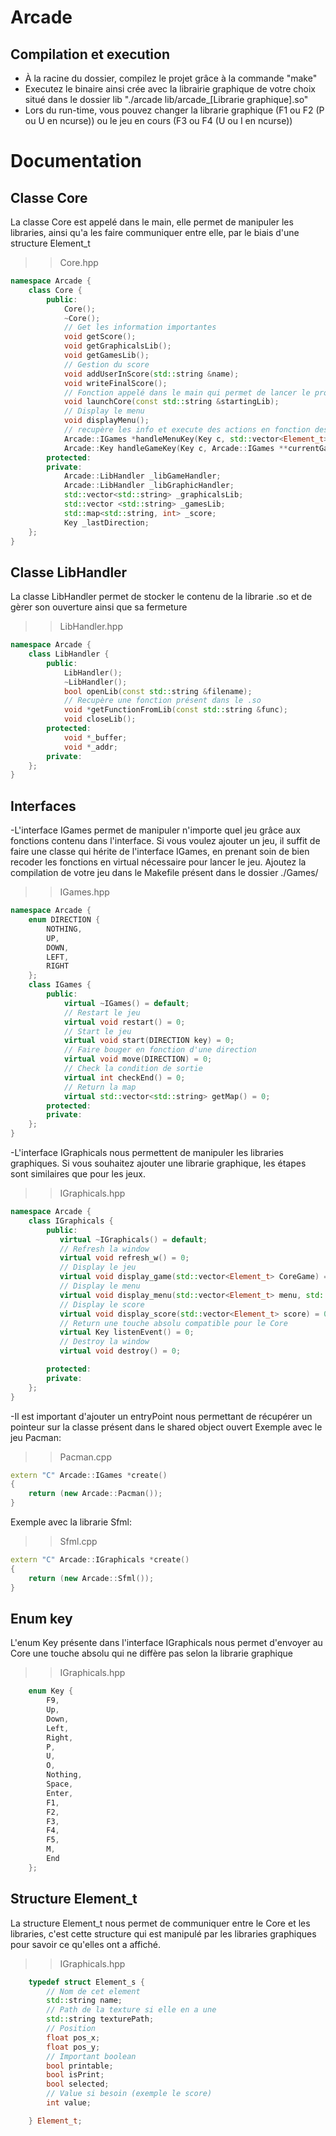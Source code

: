 # Arcade
## Compilation et execution
- À la racine du dossier, compilez le projet grâce à la commande "make"
- Executez le binaire ainsi crée avec la librairie graphique de votre choix situé dans le dossier lib "./arcade lib/arcade_[Librarie graphique].so"
- Lors du run-time, vous pouvez changer la librarie graphique (F1 ou F2 (P ou U en ncurse)) ou le jeu en cours (F3 ou F4 (U ou I en ncurse))

# Documentation
## Classe Core
La classe Core est appelé dans le main, elle permet de manipuler les libraries, ainsi qu'a les faire communiquer entre elle, par le biais d'une structure Element_t

>> Core.hpp
```c++
namespace Arcade {
    class Core {
        public:
            Core();
            ~Core();
            // Get les information importantes
            void getScore();
            void getGraphicalsLib();
            void getGamesLib();
            // Gestion du score
            void addUserInScore(std::string &name);
            void writeFinalScore();
            // Fonction appelé dans le main qui permet de lancer le programme
            void launchCore(const std::string &startingLib);
            // Display le menu
            void displayMenu();
            // recupère les info et execute des actions en fonction des inputs
            Arcade::IGames *handleMenuKey(Key c, std::vector<Element_t> &gameMenu, std::vector<Element_t> &graphicals, IGraphicals *(*graph));
            Arcade::Key handleGameKey(Key c, Arcade::IGames **currentGame, Arcade::IGraphicals **graph, std::vector<Element_t> &graphicals, std::vector<Element_t> &games);
        protected:
        private:
            Arcade::LibHandler _libGameHandler;
            Arcade::LibHandler _libGraphicHandler;
            std::vector<std::string> _graphicalsLib;
            std::vector <std::string> _gamesLib;
            std::map<std::string, int> _score;
            Key _lastDirection;
    };
}
```

## Classe LibHandler
La classe LibHandler permet de stocker le contenu de la librarie .so et de gèrer son ouverture ainsi que sa fermeture
>> LibHandler.hpp
```c++
namespace Arcade {
    class LibHandler {
        public:
            LibHandler();
            ~LibHandler();
            bool openLib(const std::string &filename);
            // Recupère une fonction présent dans le .so
            void *getFunctionFromLib(const std::string &func);
            void closeLib();
        protected:
            void *_buffer;
            void *_addr;
        private:
    };
}
```

## Interfaces
-L'interface IGames permet de manipuler n'importe quel jeu grâce aux fonctions contenu dans l'interface. Si vous voulez ajouter un jeu, il suffit de faire une classe qui hérite de l'interface IGames, en prenant soin de bien recoder les fonctions en virtual nécessaire pour lancer le jeu. Ajoutez la compilation de votre jeu dans le Makefile présent dans le dossier ./Games/
>> IGames.hpp
```c++
namespace Arcade {
    enum DIRECTION {
        NOTHING,
        UP,
        DOWN,
        LEFT,
        RIGHT
    };
    class IGames {
        public:
            virtual ~IGames() = default;
            // Restart le jeu
            virtual void restart() = 0;
            // Start le jeu
            virtual void start(DIRECTION key) = 0;
            // Faire bouger en fonction d'une direction
            virtual void move(DIRECTION) = 0;
            // Check la condition de sortie
            virtual int checkEnd() = 0;
            // Return la map
            virtual std::vector<std::string> getMap() = 0;
        protected:
        private:
    };
}
```
-L'interface IGraphicals nous permettent de manipuler les libraries graphiques.
Si vous souhaitez ajouter une librarie graphique, les étapes sont similaires que pour les jeux.
>> IGraphicals.hpp
```c++
namespace Arcade {
    class IGraphicals {
        public:
           virtual ~IGraphicals() = default;
           // Refresh la window
           virtual void refresh_w() = 0;
           // Display le jeu
           virtual void display_game(std::vector<Element_t> CoreGame) = 0;
           // Display le menu
           virtual void display_menu(std::vector<Element_t> menu, std::vector<Element_t> gameMenu) = 0;
           // Display le score
           virtual void display_score(std::vector<Element_t> score) = 0;
           // Return une touche absolu compatible pour le Core
           virtual Key listenEvent() = 0;
           // Destroy la window
           virtual void destroy() = 0;

        protected:
        private:
    };
}
```

-Il est important d'ajouter un entryPoint nous permettant de récupérer un pointeur sur la classe présent dans le shared object ouvert
Exemple avec le jeu Pacman:
>> Pacman.cpp
```c++
extern "C" Arcade::IGames *create()
{
    return (new Arcade::Pacman());
}
```

Exemple avec la librarie Sfml:
>>Sfml.cpp
```c++
extern "C" Arcade::IGraphicals *create()
{
    return (new Arcade::Sfml());
}
```

## Enum key
L'enum Key présente dans l'interface IGraphicals nous permet d'envoyer au Core une touche absolu qui ne diffère pas selon la librarie graphique
>> IGraphicals.hpp
```c++
    enum Key {
        F9,
        Up,
        Down,
        Left,
        Right,
        P,
        U,
        O,
        Nothing,
        Space,
        Enter,
        F1,
        F2,
        F3,
        F4,
        F5,
        M,
        End
    };
```

## Structure Element_t 
La structure Element_t nous permet de communiquer entre le Core et les libraries, c'est cette structure qui est manipulé par les libraries graphiques pour savoir ce qu'elles ont a affiché.
>> IGraphicals.hpp
```c++
    typedef struct Element_s {
        // Nom de cet element 
        std::string name;
        // Path de la texture si elle en a une
        std::string texturePath;
        // Position
        float pos_x;
        float pos_y;
        // Important boolean
        bool printable;
        bool isPrint;
        bool selected;
        // Value si besoin (exemple le score)
        int value;

    } Element_t;
```